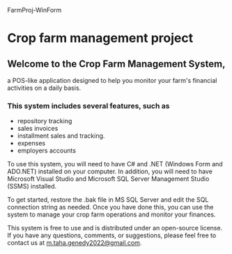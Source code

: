  FarmProj-WinForm
# Crop farm management project


## Welcome to the Crop Farm Management System,
a POS-like application designed to help you monitor your farm's financial activities on a daily basis.
### This system includes several features, such as 
- repository tracking
- sales invoices 
-  installment sales and tracking.
-  expenses
-  employers accounts

To use this system, you will need to have C# and .NET (Windows Form and ADO.NET) installed on your computer. 
In addition, you will need to have Microsoft Visual Studio and Microsoft SQL Server Management Studio (SSMS) installed.

To get started, restore the .bak file in MS SQL Server and edit the SQL connection string as needed. Once you have done this, you can use the system to manage your crop farm operations and monitor your finances.

This system is free to use and is distributed under an open-source license. If you have any questions, comments, or suggestions, please feel free to contact us at m.taha.genedy2022@gmail.com.
